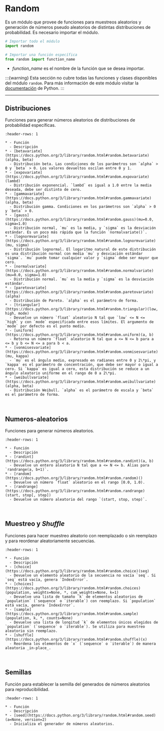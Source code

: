 # Random

Es un módulo que provee de funciones para muestreos aleatorios y generación de números pseudo aleatorios de distintas distribuciones de probabilidad. Es necesario importar el módulo.
```python
# Importar todo el módulo
import random

# Importar una función específica
from random import function_name
```
- _function_name_ es el nombre de la función que se desea importar.

:::{warning}
Esta sección no cubre todas las funciones y clases disponibles del módulo `random`. Para más información de este módulo visitar la [documentación](https://docs.python.org/3/library/random.html#module-random) de Python.
:::

---
## Distribuciones

Funciones para generar números aleatorios de distribuciones de probabilidad específicas. 

```{list-table}
:header-rows: 1

* - Función
  - Descripción
* - [betavariate](https://docs.python.org/3/library/random.html#random.betavariate)(alpha, beta)
  - Distribución beta. Las condiciones de los parámetros son `alpha` > 0 y `beta` > 0. Los valores devueltos oscilan entre 0 y 1.
* - [expovariate](https://docs.python.org/3/library/random.html#random.expovariate)(lambd)
  - Distribución exponencial. `lambd` es igual a 1.0 entre la media deseada, debe ser distinto de cero.
* - [gammavariate](https://docs.python.org/3/library/random.html#random.gammavariate)(alpha, beta)
  - Distribución gamma. Condiciones en los parámetros son `alpha` > 0 y `beta` > 0.
* - [gauss](https://docs.python.org/3/library/random.html#random.gauss)(mu=0.0, sigma=1.0)
  - Distribución normal, `mu` es la media, y `sigma` es la desviación estándar. Es un poco más rápida que la función `normalvariate()`.
* - [lognormvariate](https://docs.python.org/3/library/random.html#random.lognormvariate)(mu, sigma)
  - Distribución lognormal. El logaritmo natural de este distribución es una distribución normal con media `mu` y desviación estándar `sigma`. `mu` puede tomar cualquier valor y `sigma` debe ser mayor que cero.
* - [normalvariate](https://docs.python.org/3/library/random.html#random.normalvariate)(mu=0.0, sigma=1.0)
  - Distribución normal. `mu` es la media y `sigma` es la desviación estándar.
* - [paretovariate](https://docs.python.org/3/library/random.html#random.paretovariate)(alpha)
  - Distribución de Pareto. `alpha` es el parámetro de forma.
* - [triangular](https://docs.python.org/3/library/random.html#random.triangular)(low, high, mode)
  - Devuelve un número `float` aleatorio N tal que `low` <= N <= `high` y con `mode` especificado entre esos límites. El argumento de `mode` por defecto es el punto medio.
* - [uniform](https://docs.python.org/3/library/random.html#random.uniform)(a, b)
  - Retorna un número `float` aleatorio N tal que a <= N <= b para a <= b y b <= N <= a para b < a.
* - [vonmisesvariate](https://docs.python.org/3/library/random.html#random.vonmisesvariate)(mu, kappa)
  - `mu` es el ángulo medio, expresado en radianes entre 0 y 2\*pi, y `kappa` es el parámetro de concentración, que debe ser mayor o igual a cero. Si `kappa` es igual a cero, esta distribución se reduce a un ángulo aleatorio uniforme en el rango de 0 a 2\*pi.
* - [weibullvariate](https://docs.python.org/3/library/random.html#random.weibullvariate)(alpha, beta)
  - Distribución Weibull. `alpha` es el parámetro de escala y `beta` es el parámetro de forma.
```

<br>

## Numeros-aleatorios

Funciones para generar números aleatorios. 

```{list-table}
:header-rows: 1

* - Función
  - Descripción
* - [randint](https://docs.python.org/3/library/random.html#random.randint)(a, b)
  - Devuelve un entero aleatorio N tal que a <= N <= b. Alias para `randrange(a, b+1)`.
* - [random](https://docs.python.org/3/library/random.html#random.random)()
  - Devuelve un número `float` aleatorio en el rango [0.0, 1.0).
* - [randrange](https://docs.python.org/3/library/random.html#random.randrange)(start, stop[, step])
  - Devuelve un número aleatorio del rango `(start, stop, step)`.
```

<br>

## Muestreo y _Shuffle_

Funciones para hacer muestreo aleatorio con reemplazado o sin reemplazo y para reordenar aleatoriamente secuencias. 

```{list-table}
:header-rows: 1

* - Función
  - Descripción
* - [choice](https://docs.python.org/3/library/random.html#random.choice)(seq)
  - Devuelve un elemento aleatorio de la secuencia no vacía `seq`. Si `seq` está vacía, genera `IndexError`.
* - [choices](https://docs.python.org/3/library/random.html#random.choices)(population, weights=None, *, cum_weights=None, k=1)
  - Devuelve una lista de tamaño `k` de elementos aleatorios de `population` (`sequence` o `iterable`) con reemplazo. Si `population` está vacía, genera `IndexError`.
* - [sample](https://docs.python.org/3/library/random.html#random.sample)(population, k, *, counts=None)
  - Devuelve una lista de longitud `k` de elementos únicos elegidos de `population` (`sequence` o `iterable`). Se utiliza para muestreo aleatorio sin reemplazo.
* - [shuffle](https://docs.python.org/3/library/random.html#random.shuffle)(x)
  - Reordena los elementos de `x` (`sequence` o `iterable`) de manera aleatoria _in-place_.
```

<br>

## Semillas

Función para establecer la semilla del generados de números aleatorios para reproducibilidad. 

```{list-table}
:header-rows: 1

* - Función
  - Descripción
* - [seed](https://docs.python.org/3/library/random.html#random.seed)(a=None, version=2)
  - Inicializa el generador de números aleatorios.
```